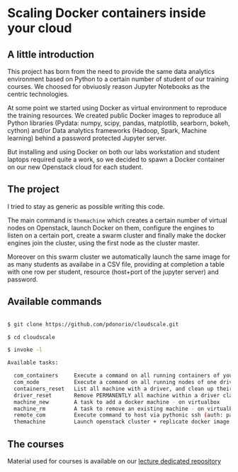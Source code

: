 
# Scaling Docker containers inside your cloud

## A little introduction

This project has born from the need to provide the same data analytics environment based on Python to a certain number of student of our training courses. We choosed for obviuosly reason Jupyter Notebooks as the centric technologies.

At some point we started using Docker as virtual environment to reproduce the training resources.
We created public Docker images to reproduce all Python libraries (Pydata: numpy, scipy, pandas, matplotlib, searborn, bokeh, cython) and/or Data analytics frameworks (Hadoop, Spark, Machine learning) behind a password protected Jupyter server.

But installing and using Docker on both our labs workstation and student laptops required quite a work, so we decided to spawn a Docker container on our new Openstack cloud for each student.

## The project

I tried to stay as generic as possible writing this code.

The main command is `themachine` which creates a certain number of virtual nodes on Openstack,
launch Docker on them, configure the engines to listen on a certain port, create a swarm cluster
and finally make the docker engines join the cluster, using the first node as the cluster master.

Moreover on this swarm cluster we automatically launch the same image for as many students as availabe in a CSV file,
providing at completion a table with one row per student, resource (host+port of the jupyter server) and password.

## Available commands

```bash

$ git clone https://github.com/pdonorio/cloudscale.git

$ cd cloudscale

$ invoke -l

Available tasks:

  com_containers     Execute a command on all running containers of your swarm cluster
  com_node           Execute a command on all running nodes of one driver
  containers_reset   List all machine with a driver, and clean up their containers
  driver_reset       Remove PERMANENTLY all machine within a driver class
  machine_new        A task to add a docker machine - on virtualbox
  machine_rm         A task to remove an existing machine - on virtualbox
  remote_com         Execute command to host via pythonic ssh (auth: password or key)
  themachine         Launch openstack cluster + replicate docker image

```

## The courses

Material used for courses is available on our [lecture dedicated repository](github.com/cineca-scai/lectures)

